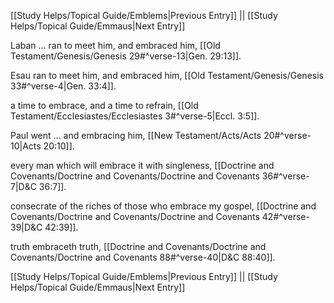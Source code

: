 [[Study Helps/Topical Guide/Emblems|Previous Entry]]  ||  [[Study Helps/Topical Guide/Emmaus|Next Entry]]

 Laban ... ran to meet him, and embraced him, [[Old Testament/Genesis/Genesis 29#^verse-13|Gen. 29:13]].

 Esau ran to meet him, and embraced him, [[Old Testament/Genesis/Genesis 33#^verse-4|Gen. 33:4]].

 a time to embrace, and a time to refrain, [[Old Testament/Ecclesiastes/Ecclesiastes 3#^verse-5|Eccl. 3:5]].

 Paul went ... and embracing him, [[New Testament/Acts/Acts 20#^verse-10|Acts 20:10]].

 every man which will embrace it with singleness, [[Doctrine and Covenants/Doctrine and Covenants/Doctrine and Covenants 36#^verse-7|D&C 36:7]].

 consecrate of the riches of those who embrace my gospel, [[Doctrine and Covenants/Doctrine and Covenants/Doctrine and Covenants 42#^verse-39|D&C 42:39]].

 truth embraceth truth, [[Doctrine and Covenants/Doctrine and Covenants/Doctrine and Covenants 88#^verse-40|D&C 88:40]].

[[Study Helps/Topical Guide/Emblems|Previous Entry]]  ||  [[Study Helps/Topical Guide/Emmaus|Next Entry]]